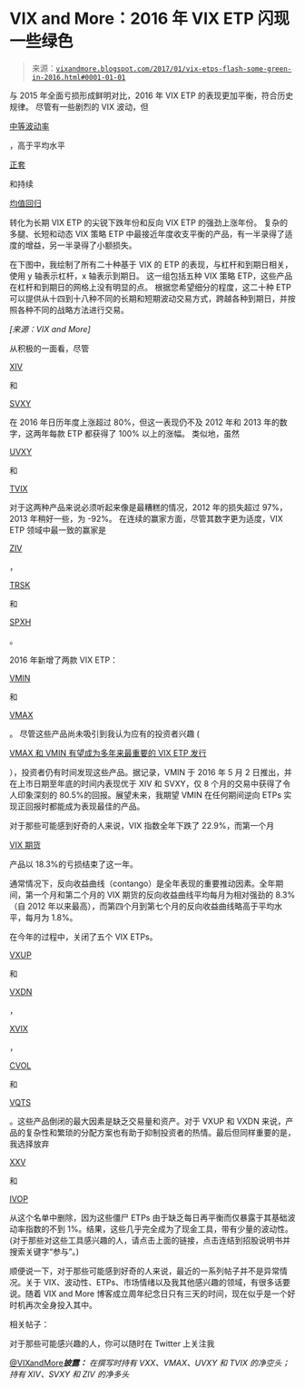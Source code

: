 <!--yml

类别：未分类

日期：2024-05-18 16:07:16

-->

# VIX and More：2016 年 VIX ETP 闪现一些绿色

> 来源：[`vixandmore.blogspot.com/2017/01/vix-etps-flash-some-green-in-2016.html#0001-01-01`](http://vixandmore.blogspot.com/2017/01/vix-etps-flash-some-green-in-2016.html#0001-01-01)

与 2015 年全面亏损形成鲜明对比，2016 年 VIX ETP 的表现更加平衡，符合历史规律。 尽管有一些剧烈的 VIX 波动，但

[中等波动率](http://vixandmore.blogspot.com/2016/12/my-low-volatility-prediction-for-2016.html)

，高于平均水平

[正套](http://vixandmore.blogspot.com/search/label/contango)

和持续

[均值回归](http://vixandmore.blogspot.com/search/label/mean%20reversion)

转化为长期 VIX ETP 的尖锐下跌年份和反向 VIX ETP 的强劲上涨年份。 复杂的多腿、长短和动态 VIX 策略 ETP 中最接近年度收支平衡的产品，有一半录得了适度的增益，另一半录得了小额损失。

在下图中，我绘制了所有二十种基于 VIX 的 ETP 的表现，与杠杆和到期日相关，使用 y 轴表示杠杆，x 轴表示到期日。 这一组包括五种 VIX 策略 ETP，这些产品在杠杆和到期日的网格上没有明显的点。 根据您希望细分的程度，这二十种 ETP 可以提供从十四到十八种不同的长期和短期波动交易方式，跨越各种到期日，并按照各种不同的战略方法进行交易。

*[来源：VIX and More]*

从积极的一面看，尽管

[XIV](http://vixandmore.blogspot.com/search/label/XIV)

和

[SVXY](http://vixandmore.blogspot.com/search/label/SVXY)

在 2016 年日历年度上涨超过 80%，但这一表现仍不及 2012 年和 2013 年的数字，这两年每款 ETP 都获得了 100% 以上的涨幅。 类似地，虽然

[UVXY](http://vixandmore.blogspot.com/search/label/UVXY)

和

[TVIX](http://vixandmore.blogspot.com/search/label/TVIX)

对于这两种产品来说必须听起来像是最糟糕的情况，2012 年的损失超过 97%，2013 年稍好一些，为 -92%。 在连续的赢家方面，尽管其数字更为适度，VIX ETP 领域中最一致的赢家是

[ZIV](http://vixandmore.blogspot.com/search/label/ZIV)

，

[TRSK](http://vixandmore.blogspot.com/search/label/TRSK)

和

[SPXH](http://vixandmore.blogspot.com/search/label/SPXH)

。

2016 年新增了两款 VIX ETP：

[VMIN](http://vixandmore.blogspot.com/search/label/VMIN)

和

[VMAX](http://vixandmore.blogspot.com/search/label/VMAX)

。 尽管这些产品尚未吸引到我认为应有的投资者兴趣 (

[VMAX 和 VMIN 有望成为多年来最重要的 VIX ETP 发行](http://vixandmore.blogspot.com/2016/05/vmax-and-vmin-poised-to-be-most.html)

），投资者仍有时间发现这些产品。据记录，VMIN 于 2016 年 5 月 2 日推出，并在上市日期至年底的时间内表现优于 XIV 和 SVXY，仅 8 个月的交易中获得了令人印象深刻的 80.5%的回报。展望未来，我期望 VMIN 在任何期间逆向 ETPs 实现正回报时都能成为表现最佳的产品。

对于那些可能感到好奇的人来说，VIX 指数全年下跌了 22.9%，而第一个月

[VIX 期货](http://vixandmore.blogspot.com/search/label/VIX%20futures)

产品以 18.3%的亏损结束了这一年。

通常情况下，反向收益曲线（contango）是全年表现的重要推动因素。全年期间，第一个月和第二个月的 VIX 期货的反向收益曲线平均每月为相对强劲的 8.3%（自 2012 年以来最高），而第四个月到第七个月的反向收益曲线略高于平均水平，每月为 1.8%。

在今年的过程中，关闭了五个 VIX ETPs。

[VXUP](http://vixandmore.blogspot.com/search/label/VXUP)

和

[VXDN](http://vixandmore.blogspot.com/search/label/VXDN)

，

[XVIX](http://vixandmore.blogspot.com/search/label/XVIX)

，

[CVOL](http://vixandmore.blogspot.com/search/label/CVOL)

和

[VQTS](http://vixandmore.blogspot.com/search/label/VQTS)

。这些产品倒闭的最大因素是缺乏交易量和资产。对于 VXUP 和 VXDN 来说，产品的复杂性和繁琐的分配方案也有助于抑制投资者的热情。最后但同样重要的是，我选择放弃

[XXV](http://www.ipathetn.com/US/16/en/details.app?instrumentId=68522)

和

[IVOP](http://www.ipathetn.com/US/16/en/details.app?instrumentId=259117)

从这个名单中删除，因为这些僵尸 ETPs 由于缺乏每日再平衡而仅暴露于其基础波动率指数的不到 1%。结果，这些几乎完全成为了现金工具，带有少量的波动性。(对于那些对这些工具感兴趣的人，请点击上面的链接，点击连结到招股说明书并搜索关键字“参与”。)

顺便说一下，对于那些可能感到好奇的人来说，最近的一系列帖子并不是异常情况。关于 VIX、波动性、ETPs、市场情绪以及我其他感兴趣的领域，有很多话要说。随着 VIX and More 博客成立周年纪念日只有三天的时间，现在似乎是一个好时机再次全身投入其中。

相关帖子：

对于那些可能感兴趣的人，你可以随时在 Twitter 上关注我

[@VIXandMore](https://twitter.com/VIXandMore)***披露：*** *在撰写时持有 VXX、VMAX、UVXY 和 TVIX 的净空头；持有 XIV、SVXY 和 ZIV 的净多头*
